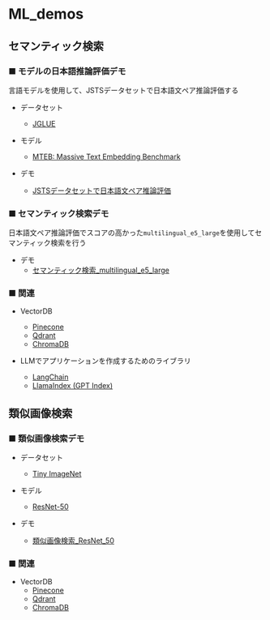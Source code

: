 # ML_demos


## セマンティック検索

### ■ モデルの日本語推論評価デモ
言語モデルを使用して、JSTSデータセットで日本語文ペア推論評価する

* データセット
  * [JGLUE](https://github.com/yahoojapan/JGLUE)

* モデル
  * [MTEB: Massive Text Embedding Benchmark](https://huggingface.co/blog/mteb)

* デモ
  * [JSTSデータセットで日本語文ペア推論評価](JSTSデータセットで日本語文ペア推論評価.ipynb)

### ■ セマンティック検索デモ
日本語文ペア推論評価でスコアの高かった`multilingual_e5_large`を使用してセマンティック検索を行う

* デモ
  * [セマンティック検索_multilingual_e5_large](セマンティック検索_multilingual_e5_large.ipynb)

### ■ 関連
* VectorDB
  * [Pinecone](https://www.pinecone.io/)
  * [Qdrant](https://qdrant.tech/)
  * [ChromaDB](https://www.trychroma.com/)

* LLMでアプリケーションを作成するためのライブラリ
  * [LangChain](https://www.langchain.com/)
  * [LlamaIndex (GPT Index) ](https://github.com/jerryjliu/llama_index)



## 類似画像検索

### ■ 類似画像検索デモ
* データセット
  * [Tiny ImageNet](https://paperswithcode.com/dataset/tiny-imagenet)

* モデル
  * [ResNet-50](https://pytorch.org/vision/main/models/generated/torchvision.models.resnet50.html)

* デモ
  * [類似画像検索_ResNet_50](類似画像検索_ResNet_50.ipynb)

### ■ 関連
* VectorDB
  * [Pinecone](https://www.pinecone.io/)
  * [Qdrant](https://qdrant.tech/)
  * [ChromaDB](https://www.trychroma.com/)
